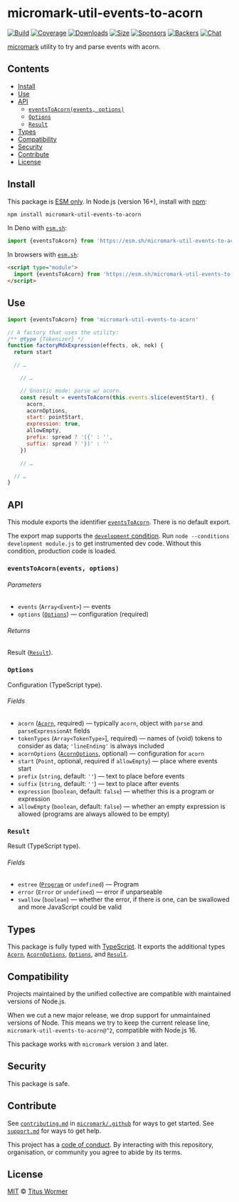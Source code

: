# micromark-util-events-to-acorn

[![Build][build-badge]][build]
[![Coverage][coverage-badge]][coverage]
[![Downloads][downloads-badge]][downloads]
[![Size][size-badge]][size]
[![Sponsors][sponsors-badge]][opencollective]
[![Backers][backers-badge]][opencollective]
[![Chat][chat-badge]][chat]

[micromark][] utility to try and parse events with acorn.

## Contents

* [Install](#install)
* [Use](#use)
* [API](#api)
  * [`eventsToAcorn(events, options)`](#eventstoacornevents-options)
  * [`Options`](#options)
  * [`Result`](#result)
* [Types](#types)
* [Compatibility](#compatibility)
* [Security](#security)
* [Contribute](#contribute)
* [License](#license)

## Install

This package is [ESM only][esm].
In Node.js (version 16+), install with [npm][]:

```sh
npm install micromark-util-events-to-acorn
```

In Deno with [`esm.sh`][esmsh]:

```js
import {eventsToAcorn} from 'https://esm.sh/micromark-util-events-to-acorn@2'
```

In browsers with [`esm.sh`][esmsh]:

```html
<script type="module">
  import {eventsToAcorn} from 'https://esm.sh/micromark-util-events-to-acorn@2?bundle'
</script>
```

## Use

```js
import {eventsToAcorn} from 'micromark-util-events-to-acorn'

// A factory that uses the utility:
/** @type {Tokenizer} */
function factoryMdxExpression(effects, ok, nok) {
  return start

  // …

    // …

    // Gnostic mode: parse w/ acorn.
    const result = eventsToAcorn(this.events.slice(eventStart), {
      acorn,
      acornOptions,
      start: pointStart,
      expression: true,
      allowEmpty,
      prefix: spread ? '({' : '',
      suffix: spread ? '})' : ''
    })

    // …

  // …
}
```

## API

This module exports the identifier [`eventsToAcorn`][api-events-to-acorn].
There is no default export.

The export map supports the [`development` condition][development].
Run `node --conditions development module.js` to get instrumented dev code.
Without this condition, production code is loaded.

### `eventsToAcorn(events, options)`

###### Parameters

* `events` (`Array<Event>`)
  — events
* `options` ([`Options`][api-options])
  — configuration (required)

###### Returns

Result ([`Result`][api-result]).

### `Options`

Configuration (TypeScript type).

###### Fields

* `acorn` ([`Acorn`][acorn], required)
  — typically `acorn`, object with `parse` and `parseExpressionAt` fields
* `tokenTypes` (`Array<TokenType>`], required)
  — names of (void) tokens to consider as data; `'lineEnding'` is always
  included
* `acornOptions` ([`AcornOptions`][acorn-options], optional)
  — configuration for `acorn`
* `start` (`Point`, optional, required if `allowEmpty`)
  — place where events start
* `prefix` (`string`, default: `''`)
  — text to place before events
* `suffix` (`string`, default: `''`)
  — text to place after events
* `expression` (`boolean`, default: `false`)
  — whether this is a program or expression
* `allowEmpty` (`boolean`, default: `false`)
  — whether an empty expression is allowed (programs are always allowed to be
  empty)

### `Result`

Result (TypeScript type).

###### Fields

* `estree` ([`Program`][program] or `undefined`)
  — Program
* `error` (`Error` or `undefined`)
  — error if unparseable
* `swallow` (`boolean`)
  — whether the error, if there is one, can be swallowed and more JavaScript
  could be valid

## Types

This package is fully typed with [TypeScript][].
It exports the additional types [`Acorn`][acorn],
[`AcornOptions`][acorn-options], [`Options`][api-options], and
[`Result`][api-result].

## Compatibility

Projects maintained by the unified collective are compatible with maintained
versions of Node.js.

When we cut a new major release, we drop support for unmaintained versions of
Node.
This means we try to keep the current release line,
`micromark-util-events-to-acorn@^2`, compatible with Node.js 16.

This package works with `micromark` version `3` and later.

## Security

This package is safe.

## Contribute

See [`contributing.md`][contributing] in [`micromark/.github`][health] for ways
to get started.
See [`support.md`][support] for ways to get help.

This project has a [code of conduct][coc].
By interacting with this repository, organisation, or community you agree to
abide by its terms.

## License

[MIT][license] © [Titus Wormer][author]

<!-- Definitions -->

[acorn]: https://github.com/acornjs/acorn

[acorn-options]: https://github.com/acornjs/acorn/blob/96c721dbf89d0ccc3a8c7f39e69ef2a6a3c04dfa/acorn/dist/acorn.d.ts#L16

[api-events-to-acorn]: #eventstoacornevents-options

[api-options]: #options

[api-result]: #result

[author]: https://wooorm.com

[backers-badge]: https://opencollective.com/unified/backers/badge.svg

[build]: https://github.com/micromark/micromark-extension-mdx-expression/actions

[build-badge]: https://github.com/micromark/micromark-extension-mdx-expression/workflows/main/badge.svg

[chat]: https://github.com/micromark/micromark/discussions

[chat-badge]: https://img.shields.io/badge/chat-discussions-success.svg

[coc]: https://github.com/micromark/.github/blob/main/code-of-conduct.md

[contributing]: https://github.com/micromark/.github/blob/main/contributing.md

[coverage]: https://codecov.io/github/micromark/micromark-extension-mdx-expression

[coverage-badge]: https://img.shields.io/codecov/c/github/micromark/micromark-extension-mdx-expression.svg

[development]: https://nodejs.org/api/packages.html#packages_resolving_user_conditions

[downloads]: https://www.npmjs.com/package/micromark-util-events-to-acorn

[downloads-badge]: https://img.shields.io/npm/dm/micromark-util-events-to-acorn.svg

[esm]: https://gist.github.com/sindresorhus/a39789f98801d908bbc7ff3ecc99d99c

[esmsh]: https://esm.sh

[health]: https://github.com/micromark/.github

[license]: https://github.com/micromark/micromark-extension-mdx-expression/blob/main/license

[micromark]: https://github.com/micromark/micromark

[npm]: https://docs.npmjs.com/cli/install

[opencollective]: https://opencollective.com/unified

[program]: https://github.com/estree/estree/blob/master/es2015.md#programs

[size]: https://bundlejs.com/?q=micromark-util-events-to-acorn

[size-badge]: https://img.shields.io/badge/dynamic/json?label=minzipped%20size&query=$.size.compressedSize&url=https://deno.bundlejs.com/?q=micromark-util-events-to-acorn

[sponsors-badge]: https://opencollective.com/unified/sponsors/badge.svg

[support]: https://github.com/micromark/.github/blob/main/support.md

[typescript]: https://www.typescriptlang.org
